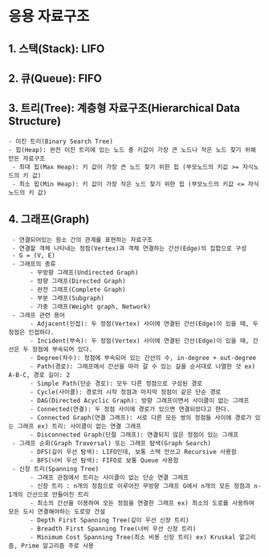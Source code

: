 # 응용 자료구조

## 1. 스택(Stack): LIFO

## 2. 큐(Queue): FIFO
     
## 3. 트리(Tree): 계층형 자료구조(Hierarchical Data Structure)
    - 이진 트리(Binary Search Tree)
    - 힙(Heap): 완전 이진 트리에 있는 노드 중 키값이 가장 큰 노드나 작은 노드 찾기 위해 만든 자료구조
     - 최대 힙(Max Heap): 키 값이 가장 큰 노드 찾기 위한 힙 (부모노드의 키값 >= 자식노드의 키 값)
     - 최소 힙(Min Heap): 키 값이 가장 작은 노드 찾기 위한 힙 (부모노드의 키값 <= 자식노드의 키 값)

## 4. 그래프(Graph)
     - 연결되어있는 원소 간의 관계를 표현하는 자료구조
     - 연결할 객체 나타내는 정점(Vertex)과 객체 연결하는 간선(Edge)의 집합으로 구성
     - G = (V, E)
     - 그래프의 종류
          - 무방향 그래프(Undirected Graph)
          - 방향 그래프(Directed Graph)
          - 완전 그래프(Complete Graph)
          - 부분 그래프(Subgraph)
          - 가중 그래프(Weight graph, Network)
     - 그래프 관련 용어
          - Adjacent(인접): 두 정점(Vertex) 사이에 연결된 간선(Edge)이 있을 때, 두 정점은 인접하다.
          - Incident(부속): 두 정점(Vertex) 사이에 연결된 간선(Edge)이 있을 때, 간선은 두 정점에 부속되어 있다.
          - Degree(차수): 정점에 부속되어 있는 간선의 수, in-degree + out-degree
          - Path(경로): 그래프에서 간선을 따라 갈 수 있는 길을 순서대로 나열한 것 ex) A-B-C, 경로 길이: 2
          - Simple Path(단순 경로): 모두 다른 정점으로 구성된 경로
          - Cycle(사이클): 경로의 시작 정점과 마지막 정점이 같은 단순 경로
          - DAG(Directed Acyclic Graph): 방향 그래프이면서 사이클이 없는 그래프
          - Connected(연결): 두 정점 사이에 경로가 있으면 연결되었다고 한다.
          - Connected Graph(연결 그래프): 서로 다른 모든 쌍의 정점들 사이에 경로가 있는 그래프 ex) 트리: 사이클이 없는 연결 그래프
          - Disconnected Graph(단절 그래프): 연결되지 않은 정점이 있는 그래프
     - 그래프 순회(Graph Traversal) 또는 그래프 탐색(Graph Search)
          - DFS(깊이 우선 탐색): LIFO인데, 보통 스택 안쓰고 Recursive 사용함
          - BFS(너비 우선 탐색): FIFO로 보통 Queue 사용함
     - 신장 트리(Spanning Tree)
          - 그래프 관점에서 트리는 사이클이 없는 단순 연결 그래프
          - 신장 트리 : n개의 정점으로 이루어진 무방향 그래프 G에서 n개의 모든 정점과 n-1개의 간선으로 만들어진 트리
          - 최소의 간선을 이용하여 모든 정점을 연결한 그래프 ex) 최소의 도로를 사용하여 모든 도시 연결해야하는 도로망 건설
          - Depth First Spanning Tree(깊이 우선 신장 트리)
          - Breadth First Spanning Tree(너비 우선 신장 트리)
          - Minimum Cost Spanning Tree(최소 비용 신장 트리) ex) Kruskal 알고리즘, Prime 알고리즘 주로 사용
          
          

